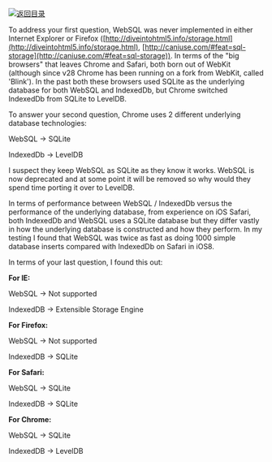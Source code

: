 [![返回目录](https://parg.co/U0y)](https://parg.co/UHU)

To address your first question, WebSQL was never implemented in either Internet Explorer or Firefox ([http://diveintohtml5.info/storage.html](http://diveintohtml5.info/storage.html), [http://caniuse.com/#feat=sql-storage](http://caniuse.com/#feat=sql-storage)). In terms of the "big browsers" that leaves Chrome and Safari, both born out of WebKit (although since v28 Chrome has been running on a fork from WebKit, called 'Blink'). In the past both these browsers used SQLite as the underlying database for both WebSQL and IndexedDb, but Chrome switched IndexedDb from SQLite to LevelDB.

To answer your second question, Chrome uses 2 different underlying database technologies:

WebSQL -> SQLite

IndexedDb -> LevelDB

I suspect they keep WebSQL as SQLite as they know it works. WebSQL is now deprecated and at some point it will be removed so why would they spend time porting it over to LevelDB.

In terms of performance between WebSQL / IndexedDb versus the performance of the underlying database, from experience on iOS Safari, both IndexedDb and WebSQL uses a SQLite database but they differ vastly in how the underlying database is constructed and how they perform. In my testing I found that WebSQL was twice as fast as doing 1000 simple database inserts compared with IndexedDb on Safari in iOS8.

In terms of your last question, I found this out:

**For IE:**

WebSQL -> Not supported

IndexedDB -> Extensible Storage Engine

**For Firefox:**

WebSQL -> Not supported

IndexedDB -> SQLite

**For Safari:**

WebSQL -> SQLite

IndexedDB -> SQLite

**For Chrome:**

WebSQL -> SQLite

IndexedDB -> LevelDB
